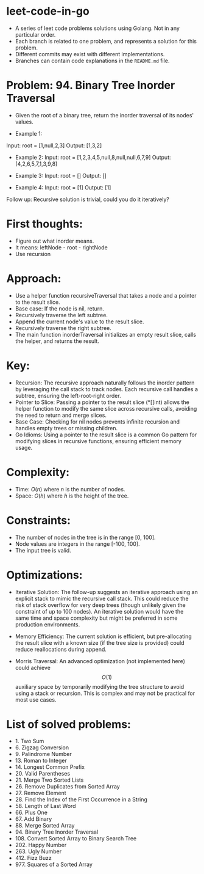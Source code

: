 # leet-code-in-go
- A series of leet code problems solutions using Golang. Not in any particular order.
- Each branch is related to one problem, and represents a solution for this problem.
- Different commits may exist with different implementations.
- Branches can contain code explanations in the `README.md` file.

# Problem: 94. Binary Tree Inorder Traversal
- Given the root of a binary tree, return the inorder traversal of its nodes' values.

- Example 1:

Input: root = [1,null,2,3]
Output: [1,3,2]

- Example 2:
Input: root = [1,2,3,4,5,null,8,null,null,6,7,9]
Output: [4,2,6,5,7,1,3,9,8]

- Example 3:
Input: root = []
Output: []

- Example 4:
Input: root = [1]
Output: [1]

Follow up: Recursive solution is trivial, could you do it iteratively?

# First thoughts:
- Figure out what inorder means.
- It means: leftNode - root - rightNode
- Use recursion

# Approach:
- Use a helper function recursiveTraversal that takes a node and a pointer to the result slice.
- Base case: If the node is nil, return.
- Recursively traverse the left subtree.
- Append the current node's value to the result slice.
- Recursively traverse the right subtree.
- The main function inorderTraversal initializes an empty result slice, calls the helper, and returns the result.

# Key:
- Recursion: The recursive approach naturally follows the inorder pattern by leveraging the call stack to track nodes. Each recursive call handles a subtree, ensuring the left-root-right order.
- Pointer to Slice: Passing a pointer to the result slice (*[]int) allows the helper function to modify the same slice across recursive calls, avoiding the need to return and merge slices.
- Base Case: Checking for nil nodes prevents infinite recursion and handles empty trees or missing children.
- Go Idioms: Using a pointer to the result slice is a common Go pattern for modifying slices in recursive functions, ensuring efficient memory usage.

# Complexity:
- Time: $O(n)$ where $n$ is the number of nodes.
- Space: $O(h)$ where $h$ is the height of the tree.

# Constraints:
- The number of nodes in the tree is in the range [0, 100].
- Node values are integers in the range [-100, 100].
- The input tree is valid.

# Optimizations:
- Iterative Solution: The follow-up suggests an iterative approach using an explicit stack to mimic the recursive call stack. This could reduce the risk of stack overflow for very deep trees (though unlikely given the constraint of up to 100 nodes). An iterative solution would have the same time and space complexity but might be preferred in some production environments.

- Memory Efficiency: The current solution is efficient, but pre-allocating the result slice with a known size (if the tree size is provided) could reduce reallocations during append.

- Morris Traversal: An advanced optimization (not implemented here) could achieve $$O(1)$$ auxiliary space by temporarily modifying the tree structure to avoid using a stack or recursion. This is complex and may not be practical for most use cases.

# List of solved problems:

- 1\. Two Sum
- 6\. Zigzag Conversion
- 9\. Palindrome Number
- 13\. Roman to Integer
- 14\. Longest Common Prefix
- 20\. Valid Parentheses
- 21\. Merge Two Sorted Lists
- 26\. Remove Duplicates from Sorted Array
- 27\. Remove Element
- 28\. Find the Index of the First Occurrence in a String
- 58\. Length of Last Word
- 66\. Plus One
- 67\. Add Binary
- 88\. Merge Sorted Array
- 94\. Binary Tree Inorder Traversal
- 108\. Convert Sorted Array to Binary Search Tree
- 202\. Happy Number
- 263\. Ugly Number
- 412\. Fizz Buzz
- 977\. Squares of a Sorted Array
